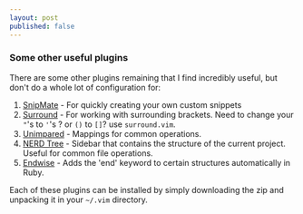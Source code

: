 ```yaml
---
layout: post
published: false
---
```


### Some other useful plugins

There are some other plugins remaining that I find incredibly useful,
but don't do a whole lot of configuration for:

1. [SnipMate](https://github.com/msanders/snipmate.vim) - For quickly creating your own custom snippets
2. [Surround](https://github.com/tpope/vim-surround) - For working with surrounding brackets. Need to change your `"`'s to `'`'s ? or `()` to `[]`? use `surround.vim`.
3. [Unimpared](https://github.com/tpope/vim-unimpaired) - Mappings for common operations.
4. [NERD Tree](https://github.com/scrooloose/nerdtree) - Sidebar that contains the structure of the current project. Useful for common file operations.
5. [Endwise](https://github.com/tpope/vim-endwise) - Adds the 'end' keyword to certain structures automatically in Ruby.

Each of these plugins can be installed by simply downloading the
zip and unpacking it in your `~/.vim` directory.
